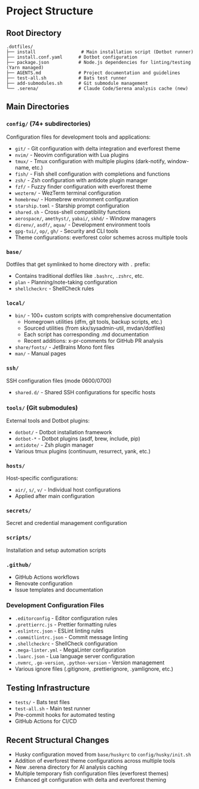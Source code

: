 # Project Structure

## Root Directory

```text
.dotfiles/
├── install                 # Main installation script (Dotbot runner)
├── install.conf.yaml      # Dotbot configuration
├── package.json           # Node.js dependencies for linting/testing (Yarn managed)
├── AGENTS.md              # Project documentation and guidelines
├── test-all.sh            # Bats test runner
├── add-submodules.sh      # Git submodule management
└── .serena/               # Claude Code/Serena analysis cache (new)
```

## Main Directories

### `config/` (74+ subdirectories)

Configuration files for development tools and applications:

- `git/` - Git configuration with delta integration and everforest theme
- `nvim/` - Neovim configuration with Lua plugins
- `tmux/` - Tmux configuration with multiple plugins (dark-notify, window-name, etc.)
- `fish/` - Fish shell configuration with completions and functions
- `zsh/` - Zsh configuration with antidote plugin manager
- `fzf/` - Fuzzy finder configuration with everforest theme
- `wezterm/` - WezTerm terminal configuration
- `homebrew/` - Homebrew environment configuration
- `starship.toml` - Starship prompt configuration
- `shared.sh` - Cross-shell compatibility functions
- `aerospace/`, `amethyst/`, `yabai/`, `skhd/` - Window managers
- `direnv/`, `asdf/`, `aqua/` - Development environment tools
- `gpg-tui/`, `op/`, `gh/` - Security and CLI tools
- Theme configurations: everforest color schemes across multiple tools

### `base/`

Dotfiles that get symlinked to home directory with `.` prefix:

- Contains traditional dotfiles like `.bashrc`, `.zshrc`, etc.
- `plan` - Planning/note-taking configuration
- `shellcheckrc` - ShellCheck rules

### `local/`

- `bin/` - 100+ custom scripts with comprehensive documentation
  - Homegrown utilities (dfm, git tools, backup scripts, etc.)
  - Sourced utilities (from skx/sysadmin-util, mvdan/dotfiles)
  - Each script has corresponding .md documentation
  - Recent additions: x-pr-comments for GitHub PR analysis
- `share/fonts/` - JetBrains Mono font files
- `man/` - Manual pages

### `ssh/`

SSH configuration files (mode 0600/0700)

- `shared.d/` - Shared SSH configurations for specific hosts

### `tools/` (Git submodules)

External tools and Dotbot plugins:

- `dotbot/` - Dotbot installation framework
- `dotbot-*` - Dotbot plugins (asdf, brew, include, pip)
- `antidote/` - Zsh plugin manager
- Various tmux plugins (continuum, resurrect, yank, etc.)

### `hosts/`

Host-specific configurations:

- `air/`, `s/`, `v/` - Individual host configurations
- Applied after main configuration

### `secrets/`

Secret and credential management configuration

### `scripts/`

Installation and setup automation scripts

### `.github/`

- GitHub Actions workflows
- Renovate configuration
- Issue templates and documentation

### Development Configuration Files

- `.editorconfig` - Editor configuration rules
- `.prettierrc.js` - Prettier formatting rules
- `.eslintrc.json` - ESLint linting rules
- `.commitlintrc.json` - Commit message linting
- `.shellcheckrc` - ShellCheck configuration
- `.mega-linter.yml` - MegaLinter configuration
- `.luarc.json` - Lua language server configuration
- `.nvmrc`, `.go-version`, `.python-version` - Version management
- Various ignore files (.gitignore, .prettierignore, .yamlignore, etc.)

## Testing Infrastructure

- `tests/` - Bats test files
- `test-all.sh` - Main test runner
- Pre-commit hooks for automated testing
- GitHub Actions for CI/CD

## Recent Structural Changes

- Husky configuration moved from `base/huskyrc` to `config/husky/init.sh`
- Addition of everforest theme configurations across multiple tools
- New .serena directory for AI analysis caching
- Multiple temporary fish configuration files (everforest themes)
- Enhanced git configuration with delta and everforest theming
